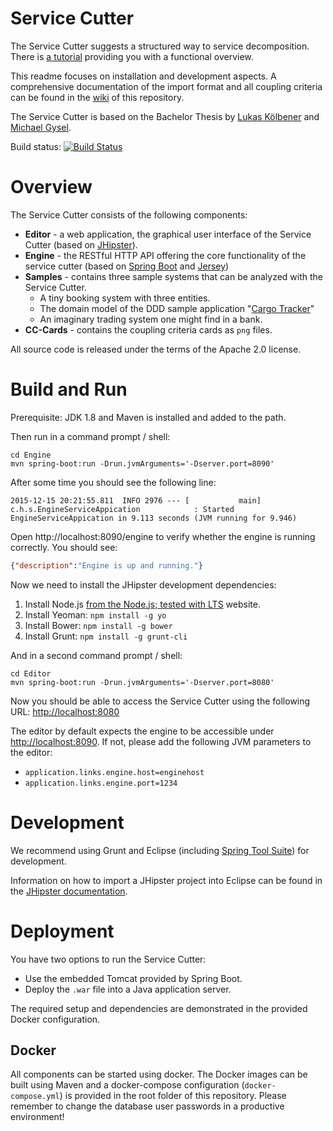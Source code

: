 # Service Cutter

The Service Cutter suggests a structured way to service decomposition. There is [a tutorial](https://servicecutter.github.io/) providing you with a functional overview. 

This readme focuses on installation and development aspects. A comprehensive documentation of the import format and all coupling criteria can be found in the [wiki](https://github.com/ServiceCutter/ServiceCutter/wiki) of this repository.

The Service Cutter is based on the Bachelor Thesis by [Lukas Kölbener](https://github.com/koelbener) and [Michael Gysel](https://github.com/gysel).

Build status: [![Build Status](https://travis-ci.org/ServiceCutter/ServiceCutter.svg?branch=master)](https://travis-ci.org/ServiceCutter/ServiceCutter)

# Overview

The Service Cutter consists of the following components:

* **Editor** - a web application, the graphical user interface of the Service Cutter (based on [JHipster](https://jhipster.github.io/)).
* **Engine** - the RESTful HTTP API offering the core functionality of the service cutter (based on [Spring Boot](http://projects.spring.io/spring-boot/) and [Jersey](https://jersey.java.net/))
* **Samples** - contains three sample systems that can be analyzed with the Service Cutter.
   * A tiny booking system with three entities.
   * The domain model of the DDD sample application "[Cargo Tracker](http://dddsample.sourceforge.net/)"
   * An imaginary trading system one might find in a bank.
* **CC-Cards** - contains the coupling criteria cards as `png` files.

All source code is released under the terms of the Apache 2.0 license.

# Build and Run

Prerequisite: JDK 1.8 and Maven is installed and added to the path.

Then run in a command prompt / shell:
```
cd Engine
mvn spring-boot:run -Drun.jvmArguments='-Dserver.port=8090'
```

After some time you should see the following line:

    2015-12-15 20:21:55.811  INFO 2976 --- [           main] c.h.s.EngineServiceAppication            : Started EngineServiceAppication in 9.113 seconds (JVM running for 9.946)

Open http://localhost:8090/engine to verify whether the engine is running correctly. You should see:

```json
{"description":"Engine is up and running."}
```

Now we need to install the JHipster development dependencies:

1. Install Node.js [from the Node.js; tested with LTS](http://nodejs.org/) website.
2. Install Yeoman: `npm install -g yo`
3. Install Bower: `npm install -g bower`
4. Install Grunt: `npm install -g grunt-cli`

And in a second command prompt / shell:
```
cd Editor
mvn spring-boot:run -Drun.jvmArguments='-Dserver.port=8080'
```

Now you should be able to access the Service Cutter using the following URL: [http://localhost:8080](http://localhost:8080)

The editor by default expects the engine to be accessible under [http://localhost:8090](http://localhost:8090). If not, please add the following JVM parameters to the editor:
* `application.links.engine.host=enginehost`
* `application.links.engine.port=1234`

# Development

We recommend using Grunt and Eclipse (including [Spring Tool Suite](https://spring.io/tools)) for development. 

Information on how to import a JHipster project into Eclipse can be found in the [JHipster documentation](https://jhipster.github.io/configuring_ide_eclipse.html).

# Deployment

You have two options to run the Service Cutter:

* Use the embedded Tomcat provided by Spring Boot.
* Deploy the `.war` file into a Java application server.

The required setup and dependencies are demonstrated in the provided Docker configuration.

## Docker

All components can be started using docker. The Docker images can be built using Maven and a docker-compose configuration (`docker-compose.yml`) is provided in the root folder of this repository. Please remember to change the database user passwords in a productive environment!
